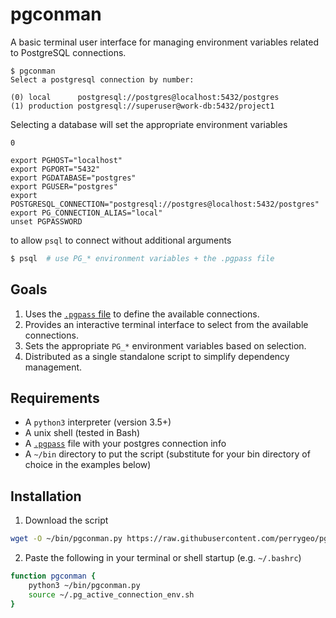 # pgconman

A basic terminal user interface for managing environment variables related to PostgreSQL connections.

```
$ pgconman
Select a postgresql connection by number:

(0) local      postgresql://postgres@localhost:5432/postgres
(1) production postgresql://superuser@work-db:5432/project1
```

Selecting a database will set the appropriate environment variables

```
0

export PGHOST="localhost"
export PGPORT="5432"
export PGDATABASE="postgres"
export PGUSER="postgres"
export POSTGRESQL_CONNECTION="postgresql://postgres@localhost:5432/postgres"
export PG_CONNECTION_ALIAS="local"
unset PGPASSWORD
```

to allow `psql` to connect without additional arguments

```bash
$ psql  # use PG_* environment variables + the .pgpass file
```

## Goals

1. Uses the [`.pgpass` file](https://www.postgresql.org/docs/current/libpq-pgpass.html) to define the available connections.
2. Provides an interactive terminal interface to select from the available connections.
3. Sets the appropriate `PG_*` environment variables based on selection.
4. Distributed as a single standalone script to simplify dependency management.


## Requirements

* A `python3` interpreter (version 3.5+)
* A unix shell (tested in Bash)
* A [`.pgpass`](https://www.postgresql.org/docs/current/libpq-pgpass.html) file with your postgres connection info
* A `~/bin` directory to put the script (substitute for your bin directory of choice in the examples below)

## Installation

1. Download the script

```bash
wget -O ~/bin/pgconman.py https://raw.githubusercontent.com/perrygeo/pgconman/master/pgconman.py
```

2. Paste the following in your terminal or shell startup (e.g. `~/.bashrc`)

```bash
function pgconman {
    python3 ~/bin/pgconman.py
    source ~/.pg_active_connection_env.sh
}
```
